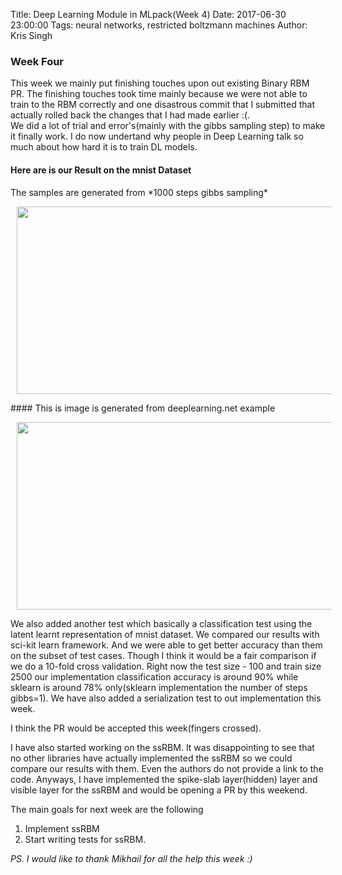 Title: Deep Learning Module in MLpack(Week 4)
Date: 2017-06-30 23:00:00
Tags: neural networks, restricted boltzmann machines
Author: Kris Singh

### Week Four
This week we mainly put finishing touches upon out existing Binary RBM PR. The finishing touches took time mainly because we were not able to train to the RBM correctly and one disastrous commit that I submitted that actually rolled back the changes that I had made earlier :(.
</br>
We did a lot of trial and error's(mainly with the gibbs sampling step) to make it finally work. I do now undertand why people in Deep Learning talk so much about how hard it is to train DL models.
</br>
#### **Here are is our Result on the mnist Dataset**
<p style = "text-aling: center;"> The samples are generated from *1000 steps gibbs sampling*</p>
<p style = "text-aling: center;">
<img src = "images/mnist_out.png" width = "600" height = "300" hspace = "10"/>
</p>
#### This is image is generated from deeplearning.net example
<p>
<img src = "images/mnist_deep_learning.png" width = "600" height = "300" hspace = "10"/>
</p>

We also added another test which basically a classification test using the latent learnt representation of mnist dataset. We compared our results with sci-kit learn framework. And we were able to get better accuracy than them on the subset of test cases. Though I think it would be a fair comparison if we do a 10-fold cross validation.
Right now the test size - 100 and train size 2500 our implementation classification accuracy is around 90% while sklearn is around 78% only(sklearn implementation the number of steps gibbs=1).
We have also added a serialization test to out implementation this week.

I think the PR would be accepted this week(fingers crossed).

I have also started working on the ssRBM. It was disappointing to see that no other libraries have actually implemented the ssRBM so we could compare our results with them. Even the authors do not provide a link to the code. Anyways, I have implemented the spike-slab layer(hidden) layer and visible layer for the ssRBM and would be opening a PR by this weekend.

The main goals for next week are the following
1. Implement ssRBM
2. Start writing tests for ssRBM.

*PS. I would like to thank Mikhail for all the help this week :)*
